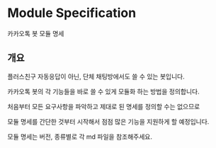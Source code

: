 # Module Specification
카카오톡 봇 모듈 명세



## 개요

플러스친구 자동응답이 아닌, 단체 채팅방에서도 쓸 수 있는 봇입니다.

카카오톡 봇의 각 기능들을 바로 쓸 수 있게 모듈화 하는 방법을 정의합니다.



처음부터 모든 요구사항을 파악하고 제대로 된 명세를 정의할 수는 없으므로

모듈 명세를 간단한 것부터 시작해서 점점 많은 기능을 지원하게 할 예정입니다.



모듈 명세는 버전, 종류별로 각 md 파일을 참조해주세요.

